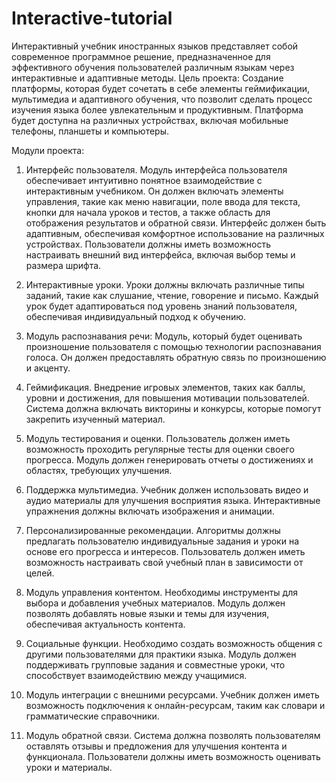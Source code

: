 # Interactive-tutorial
Интерактивный учебник иностранных языков представляет собой современное программное решение, предназначенное для эффективного обучения пользователей различным языкам через интерактивные и адаптивные методы.
Цель проекта:  Создание платформы, которая будет сочетать в себе элементы геймификации, мультимедиа и адаптивного обучения, что позволит сделать процесс изучения языка более увлекательным и продуктивным.  Платформа будет доступна на различных устройствах, включая мобильные телефоны, планшеты и компьютеры. 

Модули проекта:

1) Интерфейс пользователя. 
Модуль интерфейса пользователя обеспечивает интуитивно понятное взаимодействие с интерактивным учебником. Он должен включать элементы управления, такие как меню навигации, поле ввода для текста, кнопки для начала уроков и тестов, а также область для отображения результатов и обратной связи. Интерфейс должен быть адаптивным, обеспечивая комфортное использование на различных устройствах. Пользователи должны иметь возможность настраивать внешний вид интерфейса, включая выбор темы и размера шрифта.

2) Интерактивные уроки. 
Уроки должны включать различные типы заданий, такие как слушание, чтение, говорение и письмо. Каждый урок будет адаптироваться под уровень знаний пользователя, обеспечивая индивидуальный подход к обучению.

3) Модуль распознавания речи:
Модуль, который будет оценивать произношение пользователя с помощью технологии распознавания голоса. Он должен предоставлять обратную связь по произношению и акценту.

4) Геймификация. 
Внедрение игровых элементов, таких как баллы, уровни и достижения, для повышения мотивации пользователей. Система должна включать викторины и конкурсы, которые помогут закрепить изученный материал.

5) Модуль тестирования и оценки. 
Пользователь должен иметь возможность проходить регулярные тесты для оценки своего прогресса. Модуль должен генерировать отчеты о достижениях и областях, требующих улучшения.

6) Поддержка мультимедиа. 
Учебник должен использовать видео и аудио материалы для улучшения восприятия языка. Интерактивные упражнения должны включать изображения и анимации.

7) Персонализированные рекомендации. 
Алгоритмы должны предлагать пользователю индивидуальные задания и уроки на основе его прогресса и интересов. Пользователь должен иметь возможность настраивать свой учебный план в зависимости от целей.

8) Модуль управления контентом. 
Необходимы инструменты для выбора и добавления учебных материалов. Модуль должен позволять добавлять новые языки и темы для изучения, обеспечивая актуальность контента.

9) Социальные функции. 
Необходимо создать возможность общения с другими пользователями для практики языка. Модуль должен поддерживать групповые задания и совместные уроки, что способствует взаимодействию между учащимися.

10) Модуль интеграции с внешними ресурсами. 
Учебник должен иметь возможность подключения к онлайн-ресурсам, таким как словари и грамматические справочники.

11) Модуль обратной связи. 
Система должна позволять пользователям оставлять отзывы и предложения для улучшения контента и функционала. Пользователи должны иметь возможность оценивать уроки и материалы.
